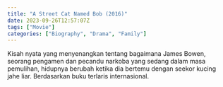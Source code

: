```yaml
---
title: "A Street Cat Named Bob (2016)"
date: 2023-09-26T12:57:07Z
tags: ["Movie"]
categories: ["Biography", "Drama", "Family"]
---
```


Kisah nyata yang menyenangkan tentang bagaimana James Bowen, seorang pengamen dan pecandu narkoba yang sedang dalam masa pemulihan, hidupnya berubah ketika dia bertemu dengan seekor kucing jahe liar. Berdasarkan buku terlaris internasional.

  <mux-player stream-type="on-demand"
  src="https://kp3d-my.sharepoint.com/personal/ryoo_kp3d_onmicrosoft_com/_layouts/15/download.aspx?share=Ec04xxpAbFdMnLLqzuypiQQBWNt20Yotm4efUsvrJFL2eg" metadata-video-title="A Street Cat Named Bob (2016)" prefer-playback="mse" controls>
  </mux-player>
  
  
  <script src="https://cdn.jsdelivr.net/npm/@mux/mux-player"></script>
  
   <script id="BqTe01XIkx9LqIrCukjbEkh75QkbRhqIVvTQXx4braTQ" type="application/ld+json">
 {
  "@context": "https://schema.org/",
  "@type": "VideoObject",
  "name": "A Street Cat Named Bob (2016)",
  "contentUrl": "https://stream.mux.com/NNxDqQQCHK024HTD3uJm6401tKXRn0098vFs1irm02pr8Oc.m3u8?quality=auto",
  "thumbnailUrl": "https://www.themoviedb.org/t/p/original/9aDrizajKm07U1ueeRWouuua4zx.jpg?width=314&fit_mode=preserve&time=25",
  "uploadDate": "2023-09-26T12:57:07Z",
}

</script>



